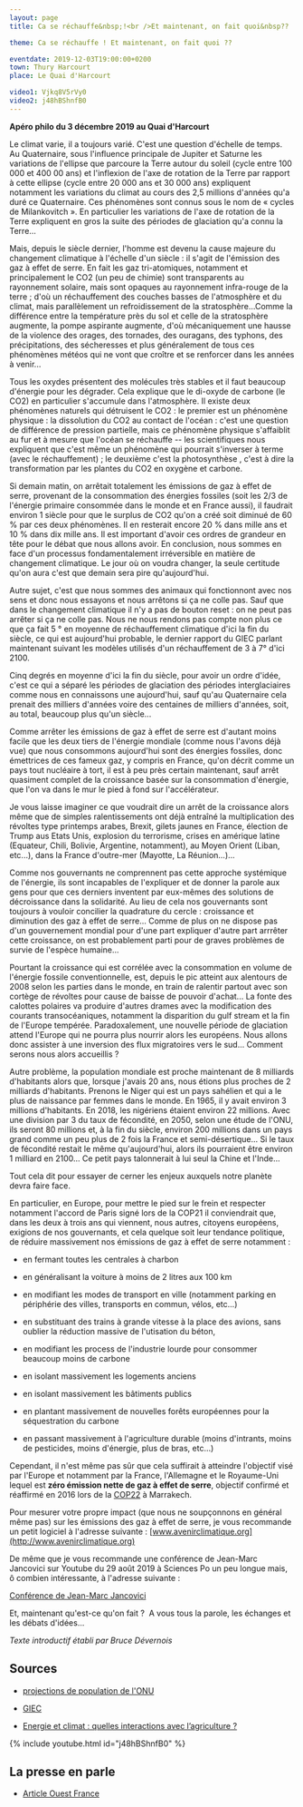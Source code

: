 ```yaml
---
layout: page
title: Ca se réchauffe&nbsp;!<br />Et maintenant, on fait quoi&nbsp??

theme: Ca se réchauffe ! Et maintenant, on fait quoi ??

eventdate: 2019-12-03T19:00:00+0200
town: Thury Harcourt
place: Le Quai d'Harcourt

video1: Vjkq8V5rVy0
video2: j48hBShnfB0
---
```


**Apéro philo du 3 décembre 2019 au Quai d'Harcourt**

Le climat varie, il a toujours varié. C'est une question d'échelle de
temps. Au Quaternaire, sous l'influence principale de Jupiter et Saturne
les variations de l'ellipse que parcoure la Terre autour du soleil
(cycle entre 100 000 et 400 00 ans) et l'inflexion de l'axe de rotation
de la Terre par rapport à cette ellipse (cycle entre 20 000 ans et 30
000 ans) expliquent notamment les variations du climat au cours des 2,5
millions d'années qu'a duré ce Quaternaire. Ces phénomènes sont connus
sous le nom de « cycles de Milankovitch ». En particulier les variations
de l'axe de rotation de la Terre expliquent en gros la suite des
périodes de glaciation qu'a connu la Terre\...

Mais, depuis le siècle dernier, l'homme est devenu la cause majeure du
changement climatique à l'échelle d'un siècle : il s'agit de l'émission
des gaz à effet de serre. En fait les gaz tri-atomiques, notamment et
principalement le CO2 (un peu de chimie) sont transparents au
rayonnement solaire, mais sont opaques au rayonnement infra-rouge de la
terre ; d'où un réchauffement des couches basses de l'atmosphère et du
climat, mais parallèlement un refroidissement de la
stratosphère\...Comme la différence entre la température près du sol et
celle de la stratosphère augmente, la pompe aspirante augmente, d'où
mécaniquement une hausse de la violence des orages, des tornades, des
ouragans, des typhons, des précipitations, des sécheresses et plus
généralement de tous ces phénomènes météos qui ne vont que croître et se
renforcer dans les années à venir\...

Tous les oxydes présentent des molécules très stables et il faut
beaucoup d'énergie pour les dégrader. Cela explique que le di-oxyde de
carbone (le CO2) en particulier s'accumule dans l'atmosphère. Il existe
deux phénomènes naturels qui détruisent le CO2 : le premier est un
phénomène physique : la dissolution du CO2 au contact de l'océan : c'est
une question de différence de pression partielle, mais ce phénomène
physique s'affaiblit au fur et à mesure que l'océan se réchauffe -- les
scientifiques nous expliquent que c'est même un phénomène qui pourrait
s'inverser à terme (avec le réchauffement) ; le deuxième c'est la
photosynthèse , c'est à dire la transformation par les plantes du CO2 en
oxygène et carbone.

Si demain matin, on arrêtait totalement les émissions de gaz à effet de
serre, provenant de la consommation des énergies fossiles (soit les 2/3
de l'énergie primaire consommée dans le monde et en France aussi), il
faudrait environ 1 siècle pour que le surplus de CO2 qu'on a créé soit
diminué de 60 % par ces deux phénomènes. Il en resterait encore 20 %
dans mille ans et 10 % dans dix mille ans. Il est important d'avoir ces
ordres de grandeur en tête pour le débat que nous allons avoir. En
conclusion, nous sommes en face d'un processus fondamentalement
irréversible en matière de changement climatique. Le jour où on voudra
changer, la seule certitude qu'on aura c'est que demain sera pire
qu'aujourd'hui.

Autre sujet, c'est que nous sommes des animaux qui fonctionnont avec nos
sens et donc nous essayons et nous arrêtons si ça ne colle pas. Sauf que
dans le changement climatique il n'y a pas de bouton reset : on ne peut
pas arrêter si ça ne colle pas. Nous ne nous rendons pas compte non plus
ce que ça fait 5 ° en moyenne de réchauffement climatique d'ici la fin
du siècle, ce qui est aujourd'hui probable, le dernier rapport du GIEC
parlant maintenant suivant les modèles utilisés d'un réchauffement de 3
à 7° d'ici 2100.

Cinq degrés en moyenne d'ici la fin du siècle, pour avoir un ordre
d'idée, c'est ce qui a séparé les périodes de glaciation des périodes
interglaciaires comme nous en connaissons une aujourd'hui, sauf qu'au
Quaternaire cela prenait des milliers d'années voire des centaines de
milliers d'années, soit, au total, beaucoup plus qu'un siècle\...

Comme arrêter les émissions de gaz à effet de serre est d'autant moins
facile que les deux tiers de l'énergie mondiale (comme nous l'avons déjà
vue) que nous consommons aujourd'hui sont des énergies fossiles, donc
émettrices de ces fameux gaz, y compris en France, qu'on décrit comme un
pays tout nucléaire à tort, il est à peu près certain maintenant, sauf
arrêt quasiment complet de la croissance basée sur la consommation
d'énergie, que l'on va dans le mur le pied à fond sur l'accélérateur.

Je vous laisse imaginer ce que voudrait dire un arrêt de la croissance
alors même que de simples ralentissements ont déjà entraîné la
multiplication des révoltes type printemps arabes, Brexit, gilets jaunes
en France, élection de Trump aus Etats Unis, explosion du terrorisme,
crises en amérique latine (Equateur, Chili, Bolivie, Argentine,
notamment), au Moyen Orient (Liban, etc\...), dans la France d'outre-mer
(Mayotte, La Réunion\...)\...

Comme nos gouvernants ne comprennent pas cette approche systémique de
l'énergie, ils sont incapables de l'expliquer et de donner la parole aux
gens pour que ces derniers inventent par eux-mêmes des solutions de
décroissance dans la solidarité. Au lieu de cela nos gouvernants sont
toujours à vouloir concilier la quadrature du cercle : croissance et
diminution des gaz à effet de serre\... Comme de plus on ne dispose pas
d'un gouvernement mondial pour d'une part expliquer d'autre part
arrrêter cette croissance, on est probablement parti pour de graves
problèmes de survie de l'espèce humaine\...

Pourtant la croissance qui est corrélée avec la consommation en volume
de l'énergie fossile conventionnelle, est, depuis le pic atteint aux
alentours de 2008 selon les parties dans le monde, en train de ralentir
partout avec son cortège de révoltes pour cause de baisse de pouvoir
d'achat\... La fonte des calottes polaires va produire d'autres drames
avec la modification des courants transocéaniques, notamment la
disparition du gulf stream et la fin de l'Europe tempérée.
Paradoxalement, une nouvelle période de glaciation attend l'Europe qui
ne pourra plus nourrir alors les européens. Nous allons donc assister à
une inversion des flux migratoires vers le sud\... Comment serons nous
alors accueillis ?

Autre problème, la population mondiale est proche maintenant de 8
milliards d'habitants alors que, lorsque j'avais 20 ans, nous étions
plus proches de 2 milliards d'habitants. Prenons le Niger qui est un
pays sahélien et qui a le plus de naissance par femmes dans le monde. En
1965, il y avait environ 3 millions d'habitants. En 2018, les nigériens
étaient environ 22 millions. Avec une division par 3 du taux de
fécondité, en 2050, selon une étude de l'ONU, ils seront 80 millions et,
à la fin du siècle, environ 200 millions dans un pays grand comme un peu
plus de 2 fois la France et semi-désertique\... Si le taux de fécondité
restait le même qu'aujourd'hui, alors ils pourraient être environ 1
milliard en 2100\... Ce petit pays talonnerait à lui seul la Chine et
l'Inde\...

Tout cela dit pour essayer de cerner les enjeux auxquels notre planète
devra faire face.

En particulier, en Europe, pour mettre le pied sur le frein et respecter
notamment l'accord de Paris signé lors de la COP21 il conviendrait que,
dans les deux à trois ans qui viennent, nous autres, citoyens européens,
exigions de nos gouvernants, et cela quelque soit leur tendance
politique, de réduire massivement nos émissions de gaz à effet de serre
notamment :

-   en fermant toutes les centrales à charbon

-   en généralisant la voiture à moins de 2 litres aux 100 km

-   en modifiant les modes de transport en ville (notamment parking en
    périphérie des villes, transports en commun, vélos, etc\...)

-   en substituant des trains à grande vitesse à la place des avions,
    sans oublier la réduction massive de l'utisation du béton,

-   en modifiant les process de l'industrie lourde pour consommer
    beaucoup moins de carbone

-   en isolant massivement les logements anciens

-   en isolant massivement les bâtiments publics

-   en plantant massivement de nouvelles forêts européennes pour la
    séquestration du carbone

-   en passant massivement à l'agriculture durable (moins d'intrants,
    moins de pesticides, moins d'énergie, plus de bras, etc\...)

Cependant, il n'est même pas sûr que cela suffirait à atteindre
l'objectif visé par l'Europe et notamment par la France, l'Allemagne et
le Royaume-Uni lequel est **zéro émission nette de gaz à effet de
serre**, objectif confirmé et réaffirmé en 2016 lors de
la [COP22](http://ekodev.com/blog/On-en-parle/COP-22) à
Marrakech.

Pour mesurer votre propre impact (que nous ne soupçonnons en général
même pas) sur les émissions des gaz à effet de serre, je vous recommande
un petit logiciel à l'adresse suivante :
[www.avenirclimatique.org](http://www.avenirclimatique.org)

De même que je vous recommande une conférence de Jean-Marc Jancovici sur
Youtube du 29 août 2019 à Sciences Po un peu longue mais, ô combien
intéressante, à l'adresse suivante :

[Conférence de Jean-Marc Jancovici](https://www.youtube.com/watch?v=Vjkq8V5rVy0)

Et, maintenant qu'est-ce qu'on fait ?  A vous tous la parole, les
échanges et les débats d'idées\...

*Texte introductif établi par Bruce Dévernois*

## Sources

-  [projections de population de l'ONU](https://www.un.org/fr/sections/issues-depth/population/index.html)

-  [GIEC](/ataraxy/documents/sroc-press-release-fr.pdf)

- [Energie et climat : quelles interactions avec l’agriculture ?](https://www.youtube.com/watch?v=j48hBShnfB0&feature=push-fr&attr_tag=At2KTvHkC8lEfWdm%3A6)

{% include youtube.html id="j48hBShnfB0" %}

## La presse en parle

- [Article Ouest France](/ataraxy/documents/ouest-france-quai-harcourt.pdf)
